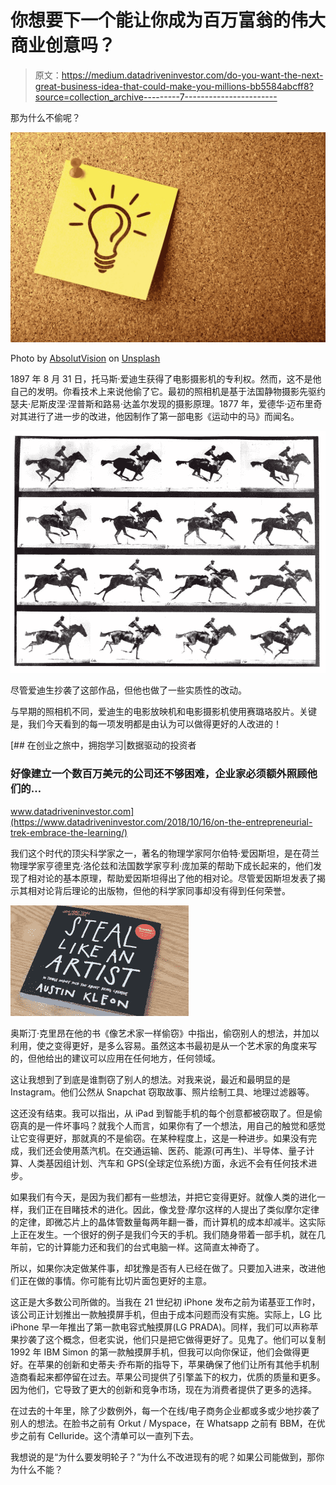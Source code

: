 # 你想要下一个能让你成为百万富翁的伟大商业创意吗？

> 原文：<https://medium.datadriveninvestor.com/do-you-want-the-next-great-business-idea-that-could-make-you-millions-bb5584abcff8?source=collection_archive---------7----------------------->

那为什么不偷呢？

![](img/9c9bcaafe89ba14fe2dac6efb5dacfff.png)

Photo by [AbsolutVision](https://unsplash.com/@freegraphictoday?utm_source=unsplash&utm_medium=referral&utm_content=creditCopyText) on [Unsplash](https://unsplash.com/s/photos/idea?utm_source=unsplash&utm_medium=referral&utm_content=creditCopyText)

1897 年 8 月 31 日，托马斯·爱迪生获得了电影摄影机的专利权。然而，这不是他自己的发明。你看技术上来说他偷了它。最初的照相机是基于法国静物摄影先驱约瑟夫·尼斯皮涅·涅普斯和路易·达盖尔发现的摄影原理。1877 年，爱德华·迈布里奇对其进行了进一步的改进，他因制作了第一部电影《运动中的马》而闻名。

![](img/6051398201122ce40bca60181f494daa.png)

尽管爱迪生抄袭了这部作品，但他也做了一些实质性的改动。

与早期的照相机不同，爱迪生的电影放映机和电影摄影机使用赛璐珞胶片。关键是，我们今天看到的每一项发明都是由认为可以做得更好的人改进的！

[](https://www.datadriveninvestor.com/2018/10/16/on-the-entrepreneurial-trek-embrace-the-learning/) [## 在创业之旅中，拥抱学习|数据驱动的投资者

### 好像建立一个数百万美元的公司还不够困难，企业家必须额外照顾他们的…

www.datadriveninvestor.com](https://www.datadriveninvestor.com/2018/10/16/on-the-entrepreneurial-trek-embrace-the-learning/) 

我们这个时代的顶尖科学家之一，著名的物理学家阿尔伯特·爱因斯坦，是在荷兰物理学家亨德里克·洛伦兹和法国数学家亨利·庞加莱的帮助下成长起来的，他们发现了相对论的基本原理，帮助爱因斯坦得出了他的相对论。尽管爱因斯坦发表了揭示其相对论背后理论的出版物，但他的科学家同事却没有得到任何荣誉。

![](img/19e02bb762cf7274bac06e8855b99487.png)

奥斯汀·克里昂在他的书《像艺术家一样偷窃》中指出，偷窃别人的想法，并加以利用，使之变得更好，是多么容易。虽然这本书最初是从一个艺术家的角度来写的，但他给出的建议可以应用在任何地方，任何领域。

这让我想到了到底是谁剽窃了别人的想法。对我来说，最近和最明显的是 Instagram。他们公然从 Snapchat 窃取故事、照片绘制工具、地理过滤器等。

这还没有结束。我可以指出，从 iPad 到智能手机的每个创意都被窃取了。但是偷窃真的是一件坏事吗？就我个人而言，如果你有了一个想法，用自己的触觉和感觉让它变得更好，那就真的不是偷窃。在某种程度上，这是一种进步。如果没有完成，我们还会使用蒸汽机。在交通运输、医药、能源(可再生)、半导体、量子计算、人类基因组计划、汽车和 GPS(全球定位系统)方面，永远不会有任何技术进步。

如果我们有今天，是因为我们都有一些想法，并把它变得更好。就像人类的进化一样，我们正在目睹技术的进化。因此，像戈登·摩尔这样的人提出了类似摩尔定律的定律，即微芯片上的晶体管数量每两年翻一番，而计算机的成本却减半。这实际上正在发生。一个很好的例子是我们今天的手机。我们随身带着一部手机，就在几年前，它的计算能力还和我们的台式电脑一样。这简直太神奇了。

所以，如果你决定做某件事，却犹豫是否有人已经在做了。只要加入进来，改进他们正在做的事情。你可能有比切片面包更好的主意。

这正是大多数公司所做的。当我在 21 世纪初 iPhone 发布之前为诺基亚工作时，该公司正计划推出一款触摸屏手机，但由于成本问题而没有实施。实际上，LG 比 iPhone 早一年推出了第一款电容式触摸屏(LG PRADA)。同样，我们可以声称苹果抄袭了这个概念，但老实说，他们只是把它做得更好了。见鬼了。他们可以复制 1992 年 IBM Simon 的第一款触摸屏手机，但我可以向你保证，他们会做得更好。在苹果的创新和史蒂夫·乔布斯的指导下，苹果确保了他们让所有其他手机制造商看起来都停留在过去。苹果公司提供了引擎盖下的权力，优质的质量和更多。因为他们，它导致了更大的创新和竞争市场，现在为消费者提供了更多的选择。

在过去的十年里，除了少数例外，每一个在线/电子商务企业都或多或少地抄袭了别人的想法。在脸书之前有 Orkut / Myspace，在 Whatsapp 之前有 BBM，在优步之前有 Celluride。这个清单可以一直列下去。

我想说的是“为什么要发明轮子？”为什么不改进现有的呢？如果公司能做到，那你为什么不能？
